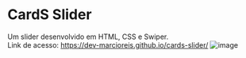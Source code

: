 # CardS Slider
Um slider desenvolvido em HTML, CSS e Swiper.<br>
Link de acesso: https://dev-marcioreis.github.io/cards-slider/
![image](https://user-images.githubusercontent.com/122680054/212476183-805e8dbc-1e9f-4ed4-82fd-242a98b4fe27.png)
